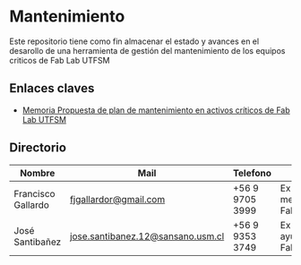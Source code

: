 # Mantenimiento 

Este repositorio tiene como fin almacenar el estado y avances en el desarollo de una herramienta de gestión del mantenimiento de los equipos criticos de Fab Lab UTFSM

## Enlaces claves 

- [Memoria Propuesta de plan de mantenimiento en activos críticos de Fab Lab UTFSM](https://github.com/FabLabUTFSM/HerramientaMantenimiento/blob/master/Bibliografia/Trabajo%20de%20T%C3%ADtulo%20Francisco%20Gallardo%20(Final).pdf)

## Directorio

| Nombre  | Mail  | Telefono  | Rol  |   |
|---|---|---|---|---|
|  Francisco Gallardo | fjgallardor@gmail.com  | +56 9 9705 3999  | Ex memorista Fab Lab  | 
| José Santibañez  | jose.santibanez.12@sansano.usm.cl  |  +56 9 9353 3749 | Ex ayudante Fab Lab  | 

